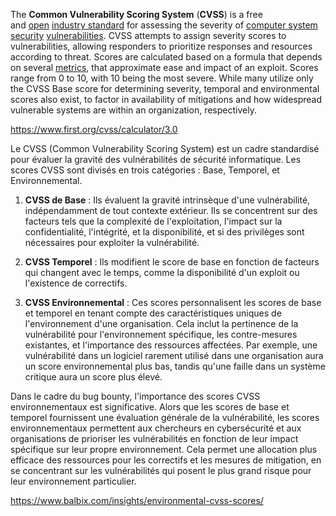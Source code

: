 The **Common Vulnerability Scoring System** (**CVSS**) is a free and [open](https://en.wikipedia.org/wiki/Open_standard "Open standard") [industry standard](https://en.wikipedia.org/wiki/Technical_standard "Technical standard") for assessing the severity of [computer system security](https://en.wikipedia.org/wiki/Computer_security "Computer security") [vulnerabilities](https://en.wikipedia.org/wiki/Vulnerability_(computing) "Vulnerability (computing)"). CVSS attempts to assign severity scores to vulnerabilities, allowing responders to prioritize responses and resources according to threat. Scores are calculated based on a formula that depends on several [metrics](https://en.wikipedia.org/wiki/Software_metric "Software metric"), that approximate ease and impact of an exploit. Scores range from 0 to 10, with 10 being the most severe. While many utilize only the CVSS Base score for determining severity, temporal and environmental scores also exist, to factor in availability of mitigations and how widespread vulnerable systems are within an organization, respectively.

https://www.first.org/cvss/calculator/3.0

  
Le CVSS (Common Vulnerability Scoring System) est un cadre standardisé pour évaluer la gravité des vulnérabilités de sécurité informatique. Les scores CVSS sont divisés en trois catégories : Base, Temporel, et Environnemental.

1. **CVSS de Base** : Ils évaluent la gravité intrinsèque d'une vulnérabilité, indépendamment de tout contexte extérieur. Ils se concentrent sur des facteurs tels que la complexité de l'exploitation, l'impact sur la confidentialité, l'intégrité, et la disponibilité, et si des privilèges sont nécessaires pour exploiter la vulnérabilité.
    
2. **CVSS Temporel** : Ils modifient le score de base en fonction de facteurs qui changent avec le temps, comme la disponibilité d'un exploit ou l'existence de correctifs.
    
3. **CVSS Environnemental** : Ces scores personnalisent les scores de base et temporel en tenant compte des caractéristiques uniques de l'environnement d'une organisation. Cela inclut la pertinence de la vulnérabilité pour l'environnement spécifique, les contre-mesures existantes, et l'importance des ressources affectées. Par exemple, une vulnérabilité dans un logiciel rarement utilisé dans une organisation aura un score environnemental plus bas, tandis qu'une faille dans un système critique aura un score plus élevé.
    

Dans le cadre du bug bounty, l'importance des scores CVSS environnementaux est significative. Alors que les scores de base et temporel fournissent une évaluation générale de la vulnérabilité, les scores environnementaux permettent aux chercheurs en cybersécurité et aux organisations de prioriser les vulnérabilités en fonction de leur impact spécifique sur leur propre environnement. Cela permet une allocation plus efficace des ressources pour les correctifs et les mesures de mitigation, en se concentrant sur les vulnérabilités qui posent le plus grand risque pour leur environnement particulier.

https://www.balbix.com/insights/environmental-cvss-scores/

